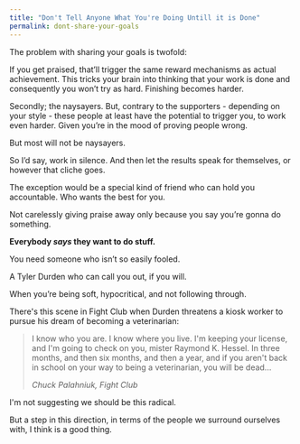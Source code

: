 ```yaml
---
title: "Don't Tell Anyone What You're Doing Untill it is Done"
permalink: dont-share-your-goals
---
```


The problem with sharing your goals is twofold:

If you get praised, that’ll trigger the same reward mechanisms as actual achievement. This tricks your brain into thinking that your work is done and consequently you won’t try as hard. Finishing becomes harder.

Secondly; the naysayers. But, contrary to the supporters - depending on your style - these people at least have the potential to trigger you, to work even harder. Given you’re in the mood of proving people wrong.

But most will not be naysayers.

So I’d say, work in silence. And then let the results speak for themselves, or however that cliche goes.

The exception would be a special kind of friend who can hold you accountable. Who wants the best for you.

Not carelessly giving praise away only because you say you’re gonna do something.

**Everybody _says_ they want to do stuff.**

You need someone who isn’t so easily fooled.

A Tyler Durden who can call you out, if you will.

When you’re being soft, hypocritical, and not following through.

There's this scene in Fight Club when Durden threatens a kiosk worker to pursue his dream of becoming a veterinarian:

> I know who you are. I know where you live. I'm keeping your license, and I'm going to check on you, mister Raymond K. Hessel. In three months, and then six months, and then a year, and if you aren't back in school on your way to being a veterinarian, you will be dead...
> 
> <cite>Chuck Palahniuk, _Fight Club_</cite>

I'm not suggesting we should be this radical.

But a step in this direction, in terms of the people we surround ourselves with, I think is a good thing.
